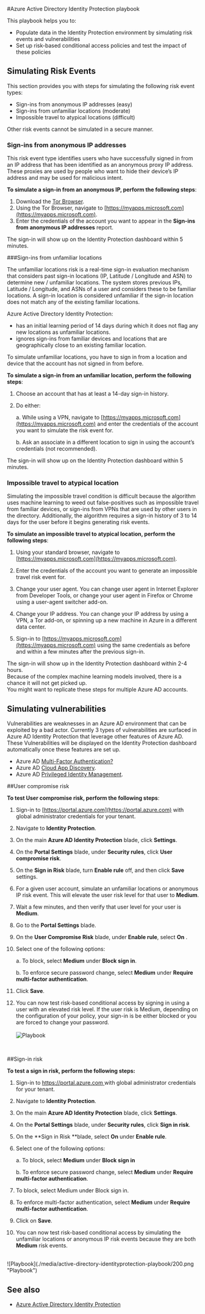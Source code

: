 <properties
    pageTitle="Azure Active Directory Identity Protection playbook | Microsoft Azure"
    description="Learn how Azure AD Identity Protection enables you to limit the ability of an attacker to exploit a compromised identity or device and to secure an identity or a device that was previously suspected or known to be compromised."
    services="active-directory"
    keywords="azure active directory identity protection, cloud app discovery, managing applications, security, risk, risk level, vulnerability, security policy"
    documentationCenter=""
    authors="markusvi"
    manager="stevenpo"
    editor=""/>

<tags
    ms.service="active-directory"
    ms.workload="identity"
    ms.tgt_pltfrm="na"
    ms.devlang="na"
    ms.topic="article"
    ms.date="03/08/2016"
    ms.author="markvi"/>

#Azure Active Directory Identity Protection playbook 

This playbook helps you to:

- Populate data in the Identity Protection environment by simulating risk events and vulnerabilities
- Set up risk-based conditional access policies and test the impact of these policies


## Simulating Risk Events

This section provides you with steps for simulating the following risk event types:

- Sign-ins from anonymous IP addresses (easy)
- Sign-ins from unfamiliar locations (moderate)
- Impossible travel to atypical locations (difficult)

Other risk events cannot be simulated in a secure manner.


### Sign-ins from anonymous IP addresses

This risk event type identifies users who have successfully signed in from an IP address that has been identified as an anonymous proxy IP address. These proxies are used by people who want to hide their device’s IP address and may be used for malicious intent.

**To simulate a sign-in from an anonymous IP, perform the following steps**:

1.  Download the [Tor Browser](https://www.torproject.org/projects/torbrowser.html.en).
2.  Using the Tor Browser, navigate to [https://myapps.microsoft.com](https://myapps.microsoft.com).   
3.  Enter the credentials of the account you want to appear in the **Sign-ins from anonymous IP addresses** report.

The sign-in will show up on the Identity Protection dashboard within 5 minutes. 


###Sign-ins from unfamiliar locations

The unfamiliar locations risk is a real-time sign-in evaluation mechanism that considers past sign-in locations (IP, Latitude / Longitude and ASN) to determine new / unfamiliar locations. The system stores previous IPs, Latitude / Longitude, and ASNs of a user and considers these to be familiar locations. A sign-in location is considered unfamiliar if the sign-in location does not match any of the existing familiar locations.

Azure Active Directory Identity Protection:  

 - has an initial learning period of 14 days during which it does not flag any new locations as unfamiliar locations.
 - ignores sign-ins from familiar devices and locations that are geographically close to an existing familiar location.

To simulate unfamiliar locations, you have to sign in from a location and device that the account has not signed in from before. 


**To simulate a sign-in from an unfamiliar location, perform the following steps**:

1.  Choose an account that has at least a 14-day sign-in history. 

2.  Do either:
    
    a. While using a VPN, navigate to [https://myapps.microsoft.com](https://myapps.microsoft.com) and enter the credentials of the account you want to simulate the risk event for.

    b. Ask an associate in a different location to sign in using the account’s credentials (not recommended).

The sign-in will show up on the Identity Protection dashboard within 5 minutes.
 
### Impossible travel to atypical location
Simulating the impossible travel condition is difficult because the algorithm uses machine learning to weed out false-positives such as impossible travel from familiar devices, or sign-ins from VPNs that are used by other users in the directory. Additionally, the algorithm requires a sign-in history of 3 to 14 days for the user before it begins generating risk events.

**To simulate an impossible travel to atypical location, perform the following steps**:

1.  Using your standard browser, navigate to [https://myapps.microsoft.com](https://myapps.microsoft.com).  

2.  Enter the credentials of the account you want to generate an impossible travel risk event for.

3.  Change your user agent. You can change user agent in Internet Explorer from Developer Tools, or change your user agent in Firefox or Chrome using a user-agent switcher add-on.

4.  Change your IP address. You can change your IP address by using a VPN, a Tor add-on, or spinning up a new machine in Azure in a different data center.

5.  Sign-in to [https://myapps.microsoft.com](https://myapps.microsoft.com) using the same credentials as before and within a few minutes after the previous sign-in.

The sign-in will show up in the Identity Protection dashboard within 2-4 hours.<br>
Because of the complex machine learning models involved, there is a chance it will not get picked up.<br> 
You might want to replicate these steps for multiple Azure AD accounts.


## Simulating vulnerabilities 
Vulnerabilities are weaknesses in an Azure AD environment that can be exploited by a bad actor. Currently 3 types of vulnerabilities are surfaced in Azure AD Identity Protection that leverage other features of Azure AD. These Vulnerabilities will be displayed on the Identity Protection dashboard automatically once these features are set up.

-   Azure AD [Multi-Factor Authentication?](../multi-factor-authentication/multi-factor-authentication.md)
-   Azure AD [Cloud App Discovery](active-directory-cloudappdiscovery-whatis.md).
-   Azure AD [Privileged Identity Management](active-directory-privileged-identity-management-configure.md). 



##User compromise risk

**To test User compromise risk, perform the following steps**:

1.  Sign-in to [https://portal.azure.com](https://portal.azure.com) with global administrator credentials for your tenant.

2.  Navigate to **Identity Protection**. 

3.  On the main **Azure AD Identity Protection** blade, click **Settings**. 

4.  On the **Portal Settings** blade, under **Security rules**, click **User compromise risk**. 

5.  On the **Sign in Risk** blade, turn **Enable rule** off, and then click **Save** settings.

6.  For a given user account, simulate an unfamiliar locations or anonymous IP risk event. This will elevate the user risk level for that user to **Medium**.

7.  Wait a few minutes, and then verify that user level for your user is **Medium**.

8.  Go to the **Portal Settings** blade.

9.  On the **User Compromise Risk** blade, under **Enable rule**, select **On** . 

10. Select one of the following options:

    a. To block, select **Medium** under **Block sign in**.

    b. To enforce secure password change, select **Medium** under **Require multi-factor authentication**.

13. Click **Save**.

14. You can now test risk-based conditional access by signing in using a user with an elevated risk level. If the user risk is Medium, depending on the configuration of your policy, your sign-in is be either blocked or you are forced to change your password. 
<br><br>
![Playbook](./media/active-directory-identityprotection-playbook/201.png "Playbook")
<br>

 
##Sign-in risk

 
**To test a sign in risk, perform the following steps:**

1.  Sign-in to [https://portal.azure.com ](https://portal.azure.com) with global administrator credentials for your tenant.

2.  Navigate to **Identity Protection**.

3.  On the main **Azure AD Identity Protection** blade, click **Settings**. 

4.  On the **Portal Settings** blade, under **Security rules**, click **Sign in risk**.

5.  On the **Sign in Risk **blade, select **On** under **Enable rule**. 

7.  Select one of the following options:

    a. To block, select **Medium** under **Block sign in**

    b. To enforce secure password change, select **Medium** under **Require multi-factor authentication**.

8.  To block, select Medium under Block sign in.

9.  To enforce multi-factor authentication, select **Medium** under **Require multi-factor authentication**.

10. Click on **Save**.

11. You can now test risk-based conditional access by simulating the unfamiliar locations or anonymous IP risk events because they are both **Medium** risk events.

<br>
![Playbook](./media/active-directory-identityprotection-playbook/200.png "Playbook")
<br>


## See also

 - [Azure Active Directory Identity Protection](active-directory-identityprotection.md)

<!--HONumber=Apr16_HO1-->


